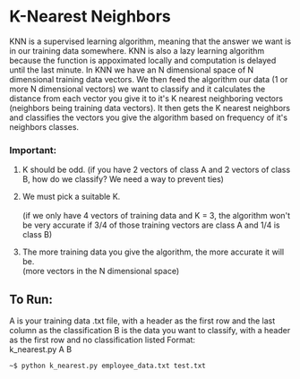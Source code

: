 # K-Nearest Neighbors
KNN is a supervised learning algorithm, meaning that the answer we want is in our training data somewhere. KNN is also a lazy learning algorithm because the function is appoximated locally and computation is delayed until the last minute. In KNN we have an N dimensional space of N dimensional training data vectors. We then feed the algorithm our data (1 or more N dimensional vectors) we want to classify and it calculates the distance from each vector you give it to it's K nearest neighboring vectors (neighbors being training data vectors). It then gets the K nearest neighbors and classifies the vectors you give the algorithm based on frequency of it's neighbors classes.
 
### Important:
1. K should be odd.
(if you have 2 vectors of class A and 2 vectors of class B, how do we classify? We need a way to prevent ties)

2. We must pick a suitable K.</br>  
(if we only have 4 vectors of training data and K = 3, the algorithm won't be very accurate if 3/4 of those training vectors are class A and 1/4 is class B)  

3. The more training data you give the algorithm, the more accurate it will be.</br>
(more vectors in the N dimensional space)

## To Run:
A is your training data .txt file, with a header as the first row and the last column as the classification
B is the data you want to classify, with a header as the first row and no classification listed
Format:</br>
k_nearest.py A B
```
~$ python k_nearest.py employee_data.txt test.txt
```
